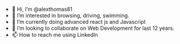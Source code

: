 - 👋 Hi, I’m @alexthomas81
- 👀 I’m interested in browsing, driving, swimming.
- 🌱 I’m currently doing advanced react js and Javascript
- 💞️ I’m looking to collaborate on Web Development for last 12 years.
- 📫 How to reach me using LinkedIn

<!---
alexthomas81/alexthomas81 is a ✨ special ✨ repository because its `README.md` (this file) appears on your GitHub profile.
You can click the Preview link to take a look at your changes.
--->
